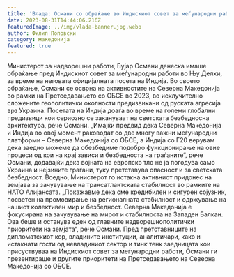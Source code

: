 ```yaml
---
title: 'Влада: Османи со обраќање во Индискиот совет за меѓународни работи - 31 АВГУСТ 2023'
date: 2023-08-31T14:44:06.216Z
featuredImage: ../img/vlada-banner.jpg.webp
author: Филип Поповски
category: македонија
featured: true
---
```

Министерот за надворешни работи, Бујар Османи денеска имаше обраќање пред Индискиот совет за меѓународни работи во Њу Делхи, за време на неговата официјалната посета на Индија.
Во своето обраќање, Османи се осврна на активностите на Северна Македонија во рамки на Претседавањето со ОБСЕ во 2023, во исклучително сложените геополитички околности предизвикани од руската агресија врз Украина.
Посетата на Индија доаѓа во време на големи глобални предизвици кои сериозно се закануваат на светската безбедносна архитектура, рече Османи.
„Имајќи предвид дека Северна Македонија и Индија во овој момент раководат со две многу важни меѓународни платформи – Северна Македонија со ОБСЕ, а Индија со Г20 верувам дека заедно можеме да обезбедиме подобро функционирање на овие процеси од кои на крај зависи и безбедноста на граѓаните“, рече Османи, додавајќи дека војната на европско тло не ја погодува само Украина и нејзините граѓани, туку претставува опасност и за светската безбедност.
Воедно, Министерот го истакна активниот придонес на земјава за зачувување на трансатлантската стабилност во рамките на НАТО Алијансата.
„Покажавме дека сме кредибилен и сигурен сојузник, посветен на промовирање на регионалната стабилност и одржување на нашиот колективен мир и безбедност. Северна Македонија е фокусирана на зачувување на мирот и стабилноста на Западен Балкан. Ова беше и останува еден од главните надворешнополитички приоритети на земјата“, рече Османи.
Пред претставниците на дипломатскиот кор, владините институции, аналитичари, како и истакнати гости од невладиниот сектор и тинк тенк заедницата кои присуствуваа на Индискиот совет за меѓународни работи, Османи ги презентираше и другите приоритети на Претседавањето на Северна Македонија со ОБСЕ.
